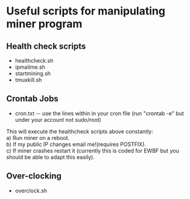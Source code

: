 <h1>Useful scripts for manipulating miner program</h1>
<h2>Health check scripts</h2>
<ul>
<li>healthcheck.sh</li>
<li>ipmailme.sh</li>
<li>startmining.sh</li>
<li>tmuxkill.sh</li>
</ul>
<h2>Crontab Jobs</h2>
<ul>
<li>cron.txt -- use the lines within in your cron file (run "crontab -e" but under your account not sudo/root)</li>
</ul>
<p>This will execute the healthcheck scripts above constantly:<br/>a) Run miner on a reboot.<br/>b) If my public IP changes email me!(requires POSTFIX).<br/>c) If miner crashes restart it (currently this is coded for EWBF but you should be able to adapt this easily).<br/></p>
<h2>Over-clocking</h2>
<ul>
  <li>overclock.sh</li>
  <p></p>
</ul>
